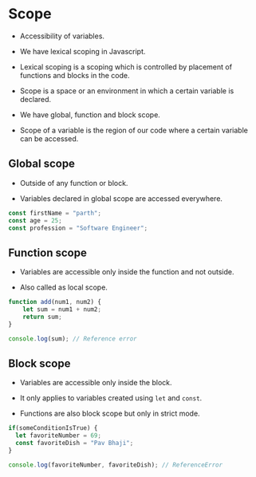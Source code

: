 # Scope

- Accessibility of variables.

- We have lexical scoping in Javascript.

- Lexical scoping is a scoping which is controlled by placement of functions and blocks in the code.

- Scope is a space or an environment in which a certain variable is declared.

- We have global, function and block scope.

- Scope of a variable is the region of our code where a certain variable can be accessed.

## Global scope

- Outside of any function or block.

- Variables declared in global scope are accessed everywhere.

```javascript
const firstName = "parth";
const age = 25;
const profession = "Software Engineer";
```

## Function scope

- Variables are accessible only inside the function and not outside.

- Also called as local scope.

```js
function add(num1, num2) {
    let sum = num1 + num2;
    return sum;
}

console.log(sum); // Reference error
```

## Block scope

- Variables are accessible only inside the block.

- It only applies to variables created using `let` and `const`. 

- Functions are also block scope but only in strict mode.

```js
if(someConditionIsTrue) {
  let favoriteNumber = 69;
  const favoriteDish = "Pav Bhaji";
}

console.log(favoriteNumber, favoriteDish); // ReferenceError
```




